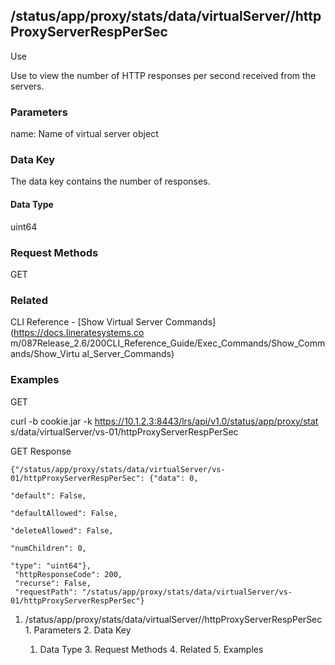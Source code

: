 ## /status/app/proxy/stats/data/virtualServer/<name>/httpProxyServerRespPerSec

Use

Use to view the number of HTTP responses per second received from the servers.

### Parameters

name: Name of virtual server object

### Data Key

The data key contains the number of responses.

#### Data Type

uint64

### Request Methods

GET

### Related

CLI Reference - [Show Virtual Server Commands](https://docs.lineratesystems.co
m/087Release_2.6/200CLI_Reference_Guide/Exec_Commands/Show_Commands/Show_Virtu
al_Server_Commands)

### Examples

GET

curl -b cookie.jar -k https://10.1.2.3:8443/lrs/api/v1.0/status/app/proxy/stat
s/data/virtualServer/vs-01/httpProxyServerRespPerSec

GET Response

    
    
    {"/status/app/proxy/stats/data/virtualServer/vs-01/httpProxyServerRespPerSec": {"data": 0,
                                                                                  "default": False,
                                                                                  "defaultAllowed": False,
                                                                                  "deleteAllowed": False,
                                                                                  "numChildren": 0,
                                                                                  "type": "uint64"},
     "httpResponseCode": 200,
     "recurse": False,
     "requestPath": "/status/app/proxy/stats/data/virtualServer/vs-01/httpProxyServerRespPerSec"}
    

  1. /status/app/proxy/stats/data/virtualServer/<name>/httpProxyServerRespPerSec
    1. Parameters
    2. Data Key
      1. Data Type
    3. Request Methods
    4. Related
    5. Examples

